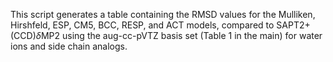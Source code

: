 This script generates a table containing the RMSD values for the Mulliken, Hirshfeld, ESP, CM5, BCC, RESP, and ACT models, compared to SAPT2+(CCD)$\delta$MP2 using the aug-cc-pVTZ basis set (Table 1 in the main) for water ions and side chain analogs.
